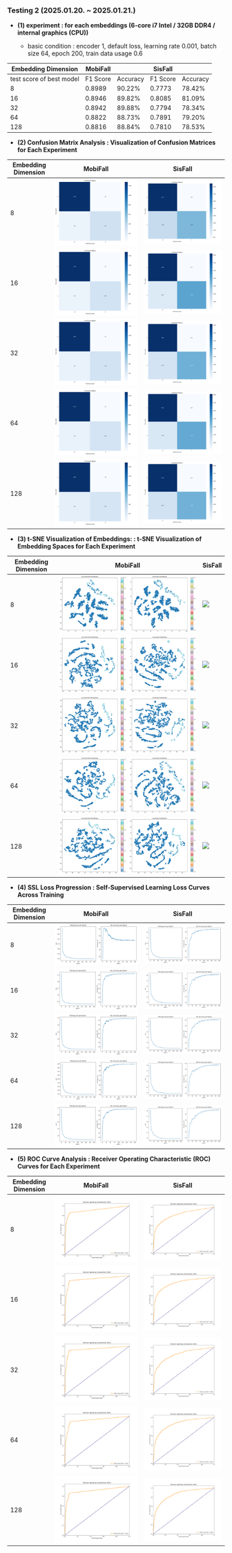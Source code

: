 ### Testing 2 (2025.01.20. ~ 2025.01.21.)

- **(1) experiment : for each embeddings (6-core i7 Intel / 32GB DDR4 / internal graphics (CPU))**

    - basic condition : encoder 1, default loss, learning rate 0.001, batch size 64, epoch 200, train data usage 0.6

| **Embedding Dimension** | **MobiFall** |  | **SisFall** |  |
|--------------------|----------|----------|----------|----------|
|  test score of best model | F1 Score | Accuracy | F1 Score | Accuracy |
| 8                  | 0.8989   |   90.22%  |  0.7773    |    78.42%   |
| 16                 | 0.8946   |  89.82% |  0.8085   |  81.09% |
| 32                 |  0.8942   | 89.88%  |  0.7794   | 78.34%   |
| 64                 | 0.8822  |  88.73%  |  0.7891  |  79.20%   |
| 128                | 0.8816  |  88.84%   | 0.7810   | 78.53%  |

- **(2) Confusion Matrix Analysis : Visualization of Confusion Matrices for Each Experiment**

| Embedding Dimension | MobiFall | SisFall | 
|--------------------|----------|----------|
| 8                  | <img src="./20250120_MobiFall_enc1_default_lr0.001_b64_dim8_ep200/confusion_matrix_heatmap.png">  |    <img src="./20250120_SisFall_enc1_default_lr0.001_b64_dim8_ep200/confusion_matrix_heatmap.png">   |
| 16                 |    <img src="./20250120_MobiFall_enc1_default_lr0.001_b64_dim16_ep200/confusion_matrix_heatmap.png">    |     <img src="./20250120_SisFall_enc1_default_lr0.001_b64_dim16_ep200/confusion_matrix_heatmap.png">  |
| 32                 |    <img src="./20250120_MobiFall_enc1_default_lr0.001_b64_dim32_ep200/confusion_matrix_heatmap.png">      |           <img src="./20250120_SisFall_enc1_default_lr0.001_b64_dim32_ep200/confusion_matrix_heatmap.png">             |
| 64                 |   <img src="./20250120_MobiFall_enc1_default_lr0.001_b64_dim64_ep200/confusion_matrix_heatmap.png">      |      <img src="./20250120_SisFall_enc1_default_lr0.001_b64_dim64_ep200/confusion_matrix_heatmap.png">      |
| 128                |     <img src="./20250120_MobiFall_enc1_default_lr0.001_b64_dim128_ep200/confusion_matrix_heatmap.png">     |             <img src="./20250120_SisFall_enc1_default_lr0.001_b64_dim128_ep200/confusion_matrix_heatmap.png">     |

- **(3) t-SNE Visualization of Embeddings: : t-SNE Visualization of Embedding Spaces for Each Experiment**

| Embedding Dimension | MobiFall | SisFall | 
|--------------------|----------|----------|
| 8                  | <img src="./20250120_MobiFall_enc1_default_lr0.001_b64_dim8_ep200/embedding_analysis/split_embeddings.png">  |    <img src="./20250120_SisFall_enc1_default_lr0.001_b64_dim8_ep200/embedding_analysis/split_embeddings.png">   |
| 16                 |    <img src="./20250120_MobiFall_enc1_default_lr0.001_b64_dim16_ep200/embedding_analysis/split_embeddings.png">    |     <img src="./20250120_SisFall_enc1_default_lr0.001_b64_dim16_ep200/embedding_analysis/split_embeddings.png">  |
| 32                 |    <img src="./20250120_MobiFall_enc1_default_lr0.001_b64_dim32_ep200/embedding_analysis/split_embeddings.png">      |           <img src="./20250120_SisFall_enc1_default_lr0.001_b64_dim32_ep200/embedding_analysis/split_embeddings.png">             |
| 64                 |   <img src="./20250120_MobiFall_enc1_default_lr0.001_b64_dim64_ep200/embedding_analysis/split_embeddings.png">      |      <img src="./20250120_SisFall_enc1_default_lr0.001_b64_dim64_ep200/embedding_analysis/split_embeddings.png">      |
| 128                |     <img src="./20250120_MobiFall_enc1_default_lr0.001_b64_dim128_ep200/embedding_analysis/split_embeddings.png">     |             <img src="./20250120_SisFall_enc1_default_lr0.001_b64_dim128_ep200/embedding_analysis/split_embeddings.png">     |

- **(4) SSL Loss Progression : Self-Supervised Learning Loss Curves Across Training**

| Embedding Dimension | MobiFall | SisFall | 
|--------------------|----------|----------|
| 8                  | <img src="./20250120_MobiFall_enc1_default_lr0.001_b64_dim8_ep200/training_progress.png">  |    <img src="./20250120_SisFall_enc1_default_lr0.001_b64_dim8_ep200/training_progress.png">   |
| 16                 |    <img src="./20250120_MobiFall_enc1_default_lr0.001_b64_dim16_ep200/training_progress.png">    |     <img src="./20250120_SisFall_enc1_default_lr0.001_b64_dim16_ep200/training_progress.png">  |
| 32                 |    <img src="./20250120_MobiFall_enc1_default_lr0.001_b64_dim32_ep200/training_progress.png">      |           <img src="./20250120_SisFall_enc1_default_lr0.001_b64_dim32_ep200/training_progress.png">             |
| 64                 |   <img src="./20250120_MobiFall_enc1_default_lr0.001_b64_dim64_ep200/training_progress.png">      |      <img src="./20250120_SisFall_enc1_default_lr0.001_b64_dim64_ep200/training_progress.png">      |
| 128                |     <img src="./20250120_MobiFall_enc1_default_lr0.001_b64_dim128_ep200/training_progress.png">     |             <img src="./20250120_SisFall_enc1_default_lr0.001_b64_dim128_ep200/training_progress.png">     |

- **(5) ROC Curve Analysis : Receiver Operating Characteristic (ROC) Curves for Each Experiment**

| Embedding Dimension | MobiFall | SisFall | 
|--------------------|----------|----------|
| 8                  | <img src="./20250120_MobiFall_enc1_default_lr0.001_b64_dim8_ep200/roc_curve.png">  |    <img src="./20250120_SisFall_enc1_default_lr0.001_b64_dim8_ep200/roc_curve.png">   |
| 16                 |    <img src="./20250120_MobiFall_enc1_default_lr0.001_b64_dim16_ep200/roc_curve.png">    |     <img src="./20250120_SisFall_enc1_default_lr0.001_b64_dim16_ep200/roc_curve.png">  |
| 32                 |    <img src="./20250120_MobiFall_enc1_default_lr0.001_b64_dim32_ep200/roc_curve.png">      |           <img src="./20250120_SisFall_enc1_default_lr0.001_b64_dim32_ep200/roc_curve.png">             |
| 64                 |   <img src="./20250120_MobiFall_enc1_default_lr0.001_b64_dim64_ep200/roc_curve.png">      |      <img src="./20250120_SisFall_enc1_default_lr0.001_b64_dim64_ep200/roc_curve.png">      |
| 128                |     <img src="./20250120_MobiFall_enc1_default_lr0.001_b64_dim128_ep200/roc_curve.png">     |             <img src="./20250120_SisFall_enc1_default_lr0.001_b64_dim128_ep200/roc_curve.png">     |